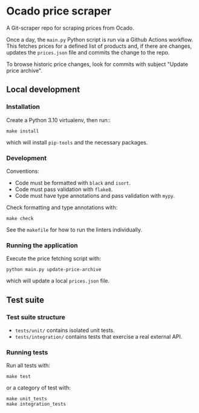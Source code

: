# Ocado price scraper

A Git-scraper repo for scraping prices from Ocado.

Once a day, the `main.py` Python script is run via a Github Actions workflow.
This fetches prices for a defined list of products and, if there are changes,
updates the `prices.json` file and commits the change to the repo.

To browse historic price changes, look for commits with subject "Update price
archive".

## Local development

### Installation

Create a Python 3.10 virtualenv, then run::

    make install

which will install `pip-tools` and the necessary packages.

### Development

Conventions:

- Code must be formatted with `black` and `isort`.
- Code must pass validation with `flake8`.
- Code must have type annotations and pass validation with `mypy`.

Check formatting and type annotations with:

    make check

See the `makefile` for how to run the linters individually.

### Running the application

Execute the price fetching script with:

    python main.py update-price-archive

which will update a local `prices.json` file.

## Test suite

### Test suite structure

- `tests/unit/` contains isolated unit tests.
- `tests/integration/` contains tests that exercise a real external API.

### Running tests

Run all tests with:

    make test

or a category of test with:

    make unit_tests
    make integration_tests
